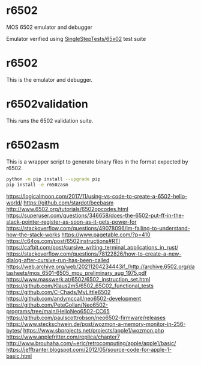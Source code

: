 # r6502

MOS 6502 emulator and debugger

Emulator verified using [SingleStepTests/65x02][single-step-tests] test
suite

# r6502

This is the emulator and debugger.

# r6502validation

This runs the 6502 validation suite.

# r6502asm

This is a wrapper script to generate binary files in the format expected
by r6502.

```bash
python -m pip install --upgrade pip
pip install -e r6502asm
```

https://logicalmoon.com/2017/11/using-vs-code-to-create-a-6502-hello-world/
https://github.com/stardot/beebasm
http://www.6502.org/tutorials/6502opcodes.html
https://superuser.com/questions/346658/does-the-6502-put-ff-in-the-stack-pointer-register-as-soon-as-it-gets-power-for
https://stackoverflow.com/questions/49078096/im-failing-to-understand-how-the-stack-works
https://www.pagetable.com/?p=410
https://c64os.com/post/6502instructions#RTI
https://cafbit.com/post/cursive_writing_terminal_applications_in_rust/
https://stackoverflow.com/questions/78122826/how-to-create-a-new-dialog-after-cursive-run-has-been-called
https://web.archive.org/web/20211204234443if_/http://archive.6502.org/datasheets/mos_6501-6505_mpu_preliminary_aug_1975.pdf
https://www.masswerk.at/6502/6502_instruction_set.html
https://github.com/Klaus2m5/6502_65C02_functional_tests
https://github.com/C-Chads/MyLittle6502
https://github.com/andymccall/neo6502-development
https://github.com/PeteGollan/Neo6502-programs/tree/main/HelloNeo6502-CC65
https://github.com/paulscottrobson/neo6502-firmware/releases
https://www.steckschwein.de/post/wozmon-a-memory-monitor-in-256-bytes/
https://www.sbprojects.net/projects/apple1/wozmon.php
https://www.applefritter.com/replica/chapter7
http://www.brouhaha.com/~eric/retrocomputing/apple/apple1/basic/
https://jefftranter.blogspot.com/2012/05/source-code-for-apple-1-basic.html

[single-step-tests]: https://github.com/SingleStepTests/65x02